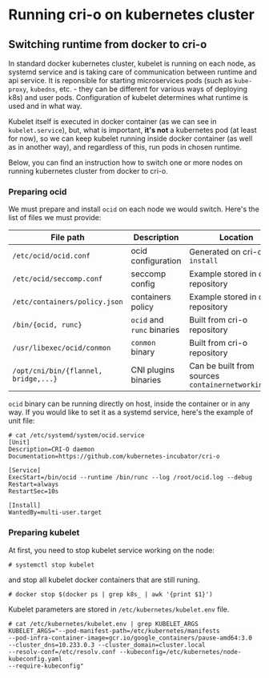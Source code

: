 # Running cri-o on kubernetes cluster

## Switching runtime from docker to cri-o

In standard docker kubernetes cluster, kubelet is running on each node, as systemd service and is taking care of communication between runtime and api service. 
It is reponsible for starting microservices pods (such as `kube-proxy`, `kubedns`, etc. - they can be different for various ways of deploying k8s) and user pods.
Configuration of kubelet determines what runtime is used and in what way. 

Kubelet itself is executed in docker container (as we can see in `kubelet.service`), but, what is important, **it's not** a kubernetes pod (at least for now), 
so we can keep kubelet running inside docker container (as well as in another way), and regardless of this, run pods in chosen runtime.

Below, you can find an instruction how to switch one or more nodes on running kubernetes cluster from docker to cri-o.  

### Preparing ocid 

We must prepare and install `ocid` on each node we would switch. Here's the list of files we must provide:

| File path                            | Description                | Location                                            |
|--------------------------------------|----------------------------|-----------------------------------------------------|
| `/etc/ocid/ocid.conf`                | ocid configuration         | Generated on cri-o `make install`                   |
| `/etc/ocid/seccomp.conf`             | seccomp config             | Example stored in cri-o repository                  |
| `/etc/containers/policy.json`        | containers policy          | Example stored in cri-o repository                  |
| `/bin/{ocid, runc}`                  | `ocid` and `runc` binaries | Built from cri-o repository                         |
| `/usr/libexec/ocid/conmon`           | `conmon` binary            | Built from cri-o repository                         |
| `/opt/cni/bin/{flannel, bridge,...}` | CNI plugins binaries       | Can be built from sources `containernetworking/cni` |

`ocid` binary can be running directly on host, inside the container or in any way.
If you would like to set it as a systemd service, here's the example of unit file:

```
# cat /etc/systemd/system/ocid.service 
[Unit]
Description=CRI-O daemon
Documentation=https://github.com/kubernetes-incubator/cri-o

[Service]
ExecStart=/bin/ocid --runtime /bin/runc --log /root/ocid.log --debug
Restart=always
RestartSec=10s

[Install]
WantedBy=multi-user.target
```

### Preparing kubelet
At first, you need to stop kubelet service working on the node:
```
# systemctl stop kubelet
```
and stop all kubelet docker containers that are still runing.

```
# docker stop $(docker ps | grep k8s_ | awk '{print $1}')
```

Kubelet parameters are stored in `/etc/kubernetes/kubelet.env` file.
```
# cat /etc/kubernetes/kubelet.env | grep KUBELET_ARGS
KUBELET_ARGS="--pod-manifest-path=/etc/kubernetes/manifests 
--pod-infra-container-image=gcr.io/google_containers/pause-amd64:3.0 
--cluster_dns=10.233.0.3 --cluster_domain=cluster.local 
--resolv-conf=/etc/resolv.conf --kubeconfig=/etc/kubernetes/node-kubeconfig.yaml
--require-kubeconfig"
```

